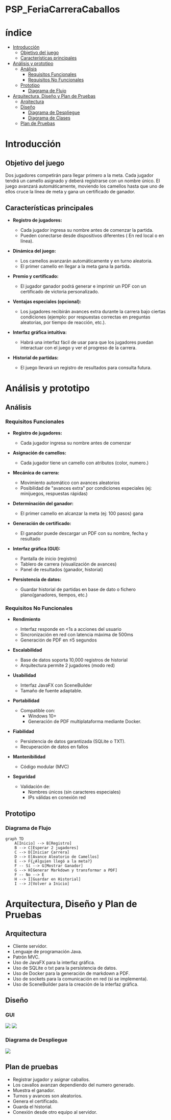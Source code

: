 # PSP_FeriaCarreraCaballos
# índice
- [Introducción](#introducción)
    - [Objetivo del juego](#objetivo-del-juego)
    - [Características principales](#características-principales)
- [Análisis y prototipo](#análisis-y-prototipo)
    - [Análisis](#análisis)
        - [Requisitos Funcionales](#requisitos-funcionales)
        - [Requisitos No Funcionales](#requisitos-no-funcionales)
    - [Prototipo](#prototipo)
        - [Diagrama de Flujo](#diagrama-de-flujo)
- [Arquitectura, Diseño y Plan de Pruebas](#arquitectura-diseño-y-plan-de-pruebas)
    - [Arqitectura](#arquitectura)
    - [Diseño](#diseño)
        - [Diagrama de Despliegue](#diagrama-de-despliegue)
        - [Diagrama de Clases](#diagrama-de-clases)
    - [Plan de Pruebas](#plan-de-pruebas)
        
# Introducción
## Objetivo del juego
Dos jugadores competirán para llegar primero a la meta. Cada jugador tendrá un camello asignado y deberá registrarse con un nombre único. El juego avanzará automáticamente, moviendo los camellos hasta que uno de ellos cruce la línea de meta y gana un certificado de ganador.

## Características principales
- **Registro de jugadores:**
    - Cada jugador ingresa su nombre antes de comenzar la partida.
    - Pueden conectarse desde dispositivos diferentes ( En red local o en línea).

- **Dinámica del juego:**
    - Los camellos avanzarán automáticamente y en turno aleatoria.
    - El primer camello en llegar a la meta gana la partida.

- **Premio y certificado:**
    - El jugador ganador podrá generar e imprimir un PDF con un certificado de victoria personalizado.

- **Ventajas especiales (opcional):**
    - Los jugadores recibirán avances extra durante la carrera bajo ciertas condiciones (ejemplo: por respuestas correctas en preguntas aleatorias, por tiempo de reacción, etc.).

- **Interfaz gráfica intuitiva:**
    - Habrá una interfaz fácil de usar para que los jugadores puedan interactuar con el juego y ver el progreso de la carrera.

- **Historial de partidas:**
    - El juego llevará un registro de resultados para consulta futura.

# Análisis y prototipo

## Análisis

### Requisitos Funcionales

- **Registro de jugadores:**
    - Cada jugador ingresa su nombre antes de comenzar

- **Asignación de camellos:**
    - Cada jugador tiene un camello con atributos (color, numero.)

- **Mecánica de carrera:**
    - Movimiento automático con avances aleatorios
    - Posibilidad de "avances extra" por condiciones especiales (ej: minijuegos, respuestas rápidas)

- **Determinación del ganador:**
    - El primer camello en alcanzar la meta (ej: 100 pasos) gana

- **Generación de certificado:**
    - El ganador puede descargar un PDF con su nombre, fecha y resultado

- **Interfaz gráfica (GUI):**
    - Pantalla de inicio (registro)
    - Tablero de carrera (visualización de avances)
    - Panel de resultados (ganador, historial)

- **Persistencia de datos:**
    - Guardar historial de partidas en base de dato o fichero plano(ganadores, tiempos, etc.)

### Requisitos No Funcionales

- **Rendimiento**
    - Interfaz responde en <1s a acciones del usuario
    - Sincronización en red con latencia máxima de 500ms
    - Generación de PDF en ≤5 segundos

- **Escalabilidad**
    - Base de datos soporta 10,000 registros de historial
    - Arquitectura permite 2 jugadores (modo red)

- **Usabilidad**
    - Interfaz JavaFX con SceneBuilder
    - Tamaño de fuente adaptable.

- **Portabilidad**
    - Compatible con:
        - Windows 10+
        - Generación de PDF multiplataforma mediante Docker.

- **Fiabilidad**
    - Persistencia de datos garantizada (SQLite o TXT).
    - Recuperación de datos en fallos

- **Mantenibilidad**
    - Código modular (MVC)

- **Seguridad**
    - Validación de:
        - Nombres únicos (sin caracteres especiales)
        - IPs válidas en conexión red

## Prototipo

### Diagrama de Flujo

```mermaid
graph TD
    A[Inicio] --> B[Registro]
    B --> C[Esperar 2 jugadores]
    C --> D[Iniciar Carrera]
    D --> E[Avance Aleatorio de Camellos]
    E --> F{¿Alguien llegó a la meta?}
    F -- Sí --> G[Mostrar Ganador]
    G --> H[Generar Markdown y transformar a PDF]
    F -- No --> E
    H --> I[Guardar en Historial]
    I --> J[Volver a Inicio]
```

# Arquitectura, Diseño y Plan de Pruebas
## Arquitectura 
- Cliente servidor.
- Lenguaje de programación Java.
- Patrón MVC.
- Uso de JavaFX para la interfaz gráfica.
- Uso de SQLite o txt para la persistencia de datos.
- Uso de Docker para la generación de markdown a PDF.
- Uso de sockets para la comunicación en red (si se implementa).
- Uso de SceneBuilder para la creación de la interfaz gráfica.

## Diseño
### GUI
<img src="./Multimedia/GUI_Inicio.png">

<img src="./Multimedia/GUI_Juego.png">

### Diagrama de Despliegue
<img src="./Multimedia/DiagramaDespliegue.png">


## Plan de pruebas
- Registrar jugador y asignar caballos.
- Los cavallos avanzan dependiendo del numero generado.
- Muestra el ganador.
- Turnos y avances son aleatorios.
- Genera el certificado.
- Guarda el historial.
- Conexión desde otro equipo al servidor.

